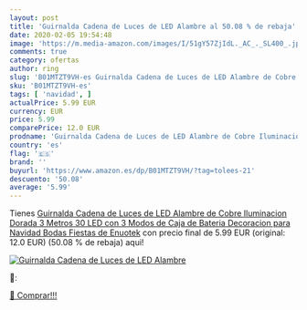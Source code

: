 ```yaml
---
layout: post
title: 'Guirnalda Cadena de Luces de LED Alambre al 50.08 % de rebaja'
date: 2020-02-05 19:54:48
image: 'https://m.media-amazon.com/images/I/51gY57ZjIdL._AC_._SL400_.jpg'
comments: true
category: ofertas
author: ring
slug: 'B01MTZT9VH-es Guirnalda Cadena de Luces de LED Alambre de Cobre...'
sku: 'B01MTZT9VH-es'
tags: [ 'navidad', ]
actualPrice: 5.99 EUR
currency: EUR
price: 5.99
comparePrice: 12.0 EUR
prodname: 'Guirnalda Cadena de Luces de LED Alambre de Cobre Iluminacion Dorada 3 Metros 30 LED con 3 Modos de Caja de Bateria Decoracion para Navidad Bodas Fiestas de Enuotek'
country: 'es'
flag: '🇪🇸'
brand: ''
buyurl: 'https://www.amazon.es/dp/B01MTZT9VH/?tag=tolees-21'
descuento: '50.08'
average: '5.99'
---
```


Tienes [Guirnalda Cadena de Luces de LED Alambre de Cobre Iluminacion Dorada 3 Metros 30 LED con 3 Modos de Caja de Bateria Decoracion para Navidad Bodas Fiestas de Enuotek](https://www.amazon.es/dp/B01MTZT9VH/?tag=tolees-21) con precio final de  5.99 EUR (original: 12.0 EUR) (50.08 %  de rebaja) aqui!

[![Guirnalda Cadena de Luces de LED Alambre](https://m.media-amazon.com/images/I/51gY57ZjIdL._AC_._SL400_.jpg)](https://www.amazon.es/dp/B01MTZT9VH/?tag=tolees-21)

🔎:


[🛒 Comprar!!!](https://www.amazon.es/dp/B01MTZT9VH/?tag=tolees-21)
